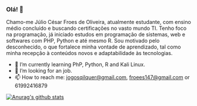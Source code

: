 ### Olá! 👋

Chamo-me Júlio César Froes de Oliveira, atualmente estudante, com ensino médio concluído e buscando certificações no vasto mundo TI. 
Tenho foco na programação, já iniciado estudos em programação de sistemas, web e softwares com PHP, Python e até mesmo R.
Sou motivado pelo desconhecido, o que fortalece minha vontade de aprendizado, tal como minha recepção à conteúdos novos e adaptabilidade às tecnologias.


- 🌱 I’m currently learning PhP, Python, R and Kali Linux.
- 🤔 I’m looking for an job.
- 📫 How to reach me: jogosqilquer@gmail.com, froees147@gmail.com or 61992416879

[![Anurag's github stats](https://github-readme-stats.vercel.app/api?username=Vvendet)](https://github.com/anuraghazra/github-readme-stats)
